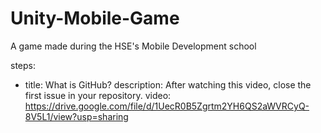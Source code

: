 # Unity-Mobile-Game
A game made during the HSE's Mobile Development school

steps:
- title: What is GitHub?
  description: After watching this video, close the first issue in your repository.
  video: https://drive.google.com/file/d/1UecR0B5Zgrtm2YH6QS2aWVRCyQ-8V5L1/view?usp=sharing
